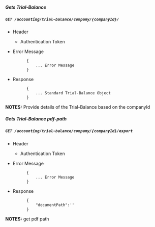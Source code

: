 ##### Gets Trial-Balance     
            
##### `GET /accounting/trial-balance/company/{companyId}/`
+ Header 
	- Authentication Token
	
+ Error Message

			{
				... Error Message
			}
+ Response

			{
				... Standard Trial-Balance Object
			}

**NOTES:** Provide details of the Trial-Balance based on the companyId

##### Gets Trial-Balance pdf-path    
            
##### `GET /accounting/trial-balance/company/{companyId}/export`
+ Header 
	- Authentication Token
+ Error Message

			{
				... Error Message
			}
+ Response

			{
				"documentPath":''
			}

**NOTES:** get pdf path 